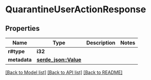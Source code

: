 # QuarantineUserActionResponse

## Properties

Name | Type | Description | Notes
------------ | ------------- | ------------- | -------------
**r#type** | **i32** |  | 
**metadata** | [**serde_json::Value**](.md) |  | 

[[Back to Model list]](../README.md#documentation-for-models) [[Back to API list]](../README.md#documentation-for-api-endpoints) [[Back to README]](../README.md)


